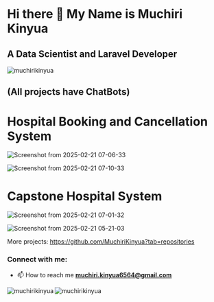 # Hi there 👋 My Name is Muchiri Kinyua </br> 
## A Data Scientist and Laravel Developer

<p align="left"> <img src="https://komarev.com/ghpvc/?username=muchirikinyua&label=Profile%20views&color=0e75b6&style=flat" alt="muchirikinyua" /> </p>

## (All projects have ChatBots)

# Hospital Booking and Cancellation System

![Screenshot from 2025-02-21 07-06-33](https://github.com/user-attachments/assets/30f22629-e968-45b2-af33-2a0c26a44e70)

![Screenshot from 2025-02-21 07-10-33](https://github.com/user-attachments/assets/d792fb86-5bd0-4015-af18-3c82eab15094)

# Capstone Hospital System

![Screenshot from 2025-02-21 07-01-32](https://github.com/user-attachments/assets/25cc8748-f59d-421c-b5a1-0126d38ad3ab)

![Screenshot from 2025-02-21 05-21-03](https://github.com/user-attachments/assets/590ddcc4-bb47-4e95-9e82-a358488e6ed3)

More projects: https://github.com/MuchiriKinyua?tab=repositories

<h3 align="left">Connect with me:</h3>

- 📫 How to reach me **muchiri.kinyua6564@gmail.com**

<p><img align="left" src="https://github-readme-stats.vercel.app/api/top-langs?username=muchirikinyua&show_icons=true&locale=en&layout=compact" alt="muchirikinyua" /></p>

<p><img align="center" src="https://github-readme-streak-stats.herokuapp.com/?user=muchirikinyua&" alt="muchirikinyua" /></p>

